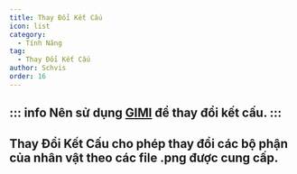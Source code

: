 ```yaml
---
title: Thay Đổi Kết Cấu
icon: list
category:
  - Tính Năng
tag:
  - Thay Đổi Kết Cấu
author: Schvis
order: 16
---
```

::: info Nên sử dụng [GIMI](../../guide/3DM-tutorial.md) để thay đổi kết cấu.
:::
---
## Thay Đổi Kết Cấu cho phép thay đổi các bộ phận của nhân vật theo các file .png được cung cấp.